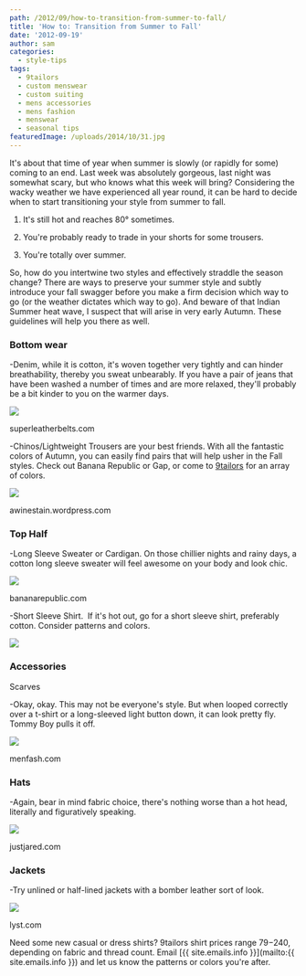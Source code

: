 ```yaml
---
path: /2012/09/how-to-transition-from-summer-to-fall/
title: 'How to: Transition from Summer to Fall'
date: '2012-09-19'
author: sam
categories:
  - style-tips
tags:
  - 9tailors
  - custom menswear
  - custom suiting
  - mens accessories
  - mens fashion
  - menswear
  - seasonal tips
featuredImage: /uploads/2014/10/31.jpg
---
```

It's about that time of year when summer is slowly (or rapidly for some) coming to an end. Last week was absolutely gorgeous, last night was somewhat scary, but who knows what this week will bring? Considering the wacky weather we have experienced all year round, it can be hard to decide when to start transitioning your style from summer to fall.

1. It's still hot and reaches 80° sometimes.

2. You're probably ready to trade in your shorts for some trousers.

3. You're totally over summer.

So, how do you intertwine two styles and effectively straddle the season change? There are ways to preserve your summer style and subtly introduce your fall swagger before you make a firm decision which way to go (or the weather dictates which way to go). And beware of that Indian Summer heat wave, I suspect that will arise in very early Autumn. These guidelines will help you there as well.

### Bottom wear

-Denim, while it is cotton, it's woven together very tightly and can hinder breathability, thereby you sweat unbearably. If you have a pair of jeans that have been washed a number of times and are more relaxed, they'll probably be a bit kinder to you on the warmer days.

[![](http://3.bp.blogspot.com/-aR27va4PcmM/UFSjCbe-_yI/AAAAAAAAA-o/YTlLGxrwBCc/s320/denim.jpg)](http://3.bp.blogspot.com/-aR27va4PcmM/UFSjCbe-_yI/AAAAAAAAA-o/YTlLGxrwBCc/s1600/denim.jpg)

superleatherbelts.com

-Chinos/Lightweight Trousers are your best friends. With all the fantastic colors of Autumn, you can easily find pairs that will help usher in the Fall styles. Check out Banana Republic or Gap, or come to [9tailors](http://www.9tailors.com/) for an array of colors.

[![](http://2.bp.blogspot.com/--WbIrnNKpq8/UFSjFk7wQTI/AAAAAAAAA-w/tTPPe_51cvc/s320/chinos.jpg)](http://2.bp.blogspot.com/--WbIrnNKpq8/UFSjFk7wQTI/AAAAAAAAA-w/tTPPe_51cvc/s1600/chinos.jpg)

awinestain.wordpress.com

### Top Half

-Long Sleeve Sweater or Cardigan. On those chillier nights and rainy days, a cotton long sleeve sweater will feel awesome on your body and look chic.

[![](http://2.bp.blogspot.com/-pcs1G_4yzeg/UFSjLrlMKWI/AAAAAAAAA-4/aNlDSH0ByxQ/s320/Banana-Republic-Argyle-Sweater.jpg)](http://2.bp.blogspot.com/-pcs1G_4yzeg/UFSjLrlMKWI/AAAAAAAAA-4/aNlDSH0ByxQ/s1600/Banana-Republic-Argyle-Sweater.jpg)

bananarepublic.com

-Short Sleeve Shirt.  If it's hot out, go for a short sleeve shirt, preferably cotton. Consider patterns and colors.

[![](http://3.bp.blogspot.com/-2xugfgQF6RA/UFSjTb2eNmI/AAAAAAAAA_A/UTmRgXWzvS4/s1600/t-shirt.jpg)](http://3.bp.blogspot.com/-2xugfgQF6RA/UFSjTb2eNmI/AAAAAAAAA_A/UTmRgXWzvS4/s1600/t-shirt.jpg)

### Accessories

Scarves

\-Okay, okay. This may not be everyone's style. But when looped correctly over a t-shirt or a long-sleeved light button down, it can look pretty fly. Tommy Boy pulls it off.

[![](http://1.bp.blogspot.com/-_5QN6cNBLIg/UFSkAvo0DkI/AAAAAAAAA_I/m9C_YBLVDxk/s320/Scarves-for-men-1.jpg)](http://1.bp.blogspot.com/-_5QN6cNBLIg/UFSkAvo0DkI/AAAAAAAAA_I/m9C_YBLVDxk/s1600/Scarves-for-men-1.jpg)

menfash.com

### Hats

-Again, bear in mind fabric choice, there's nothing worse than a hot head, literally and figuratively speaking.

[![](http://3.bp.blogspot.com/-hlRNb5THwDI/UFSkKoOrCqI/AAAAAAAAA_Q/6ea5-opn4XQ/s1600/brad-pitt-hats.jpg)](http://3.bp.blogspot.com/-hlRNb5THwDI/UFSkKoOrCqI/AAAAAAAAA_Q/6ea5-opn4XQ/s1600/brad-pitt-hats.jpg)

justjared.com

### Jackets

-Try unlined or half-lined jackets with a bomber leather sort of look.

[![](http://4.bp.blogspot.com/-gSzXh9LhI5s/UFSklKsLOaI/AAAAAAAAA_Y/enBrP3zodkM/s320/barbour-black-black-quilted-nylon-ariel-motorcycle-jacket-product-1-259022-621387144_medium_flex.jpg)](http://4.bp.blogspot.com/-gSzXh9LhI5s/UFSklKsLOaI/AAAAAAAAA_Y/enBrP3zodkM/s1600/barbour-black-black-quilted-nylon-ariel-motorcycle-jacket-product-1-259022-621387144_medium_flex.jpg)

lyst.com

Need some new casual or dress shirts? 9tailors shirt prices range $79-$240, depending on fabric and thread count. Email [{{ site.emails.info }}](mailto:{{ site.emails.info }}) and let us know the patterns or colors you're after.